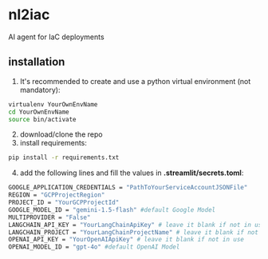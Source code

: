 # nl2iac
AI agent for IaC deployments

## installation
1. It's recommended to create and use a python virtual environment (not mandatory):
```sh
virtualenv YourOwnEnvName
cd YourOwnEnvName
source bin/activate
```

2. download/clone the repo 
3. install requirements:
```sh
pip install -r requirements.txt
```
4. add the following lines and fill the values in **.streamlit/secrets.toml**:

```sh
GOOGLE_APPLICATION_CREDENTIALS = "PathToYourServiceAccountJSONFile"
REGION = "GCPProjectRegion"
PROJECT_ID = "YourGCPProjectId"
GOOGLE_MODEL_ID = "gemini-1.5-flash" #default Google Model
MULTIPROVIDER = "False"
LANGCHAIN_API_KEY = "YourLangChainApiKey" # leave it blank if not in use
LANGCHAIN_PROJECT = "YourLangChainProjectName" # leave it blank if not in use
OPENAI_API_KEY = "YourOpenAIApiKey" # leave it blank if not in use
OPENAI_MODEL_ID = "gpt-4o" #default OpenAI Model